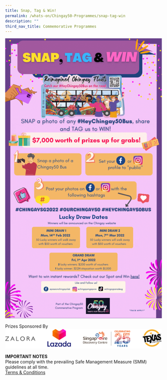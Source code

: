 ```yaml
---
title: Snap, Tag & Win!
permalink: /whats-on/Chingay50-Programmes/snap-tag-win
description: ""
third_nav_title: Commemorative Programmes
---
```


![snap-tag-win](/images/snap-tag-win.gif)

Prizes Sponsored By
![sponsors](/images/snap-tag-win-sponsor.png)

**IMPORTANT NOTES**<br>
Please comply with the prevailing Safe Management Measure (SMM) guidelines at all time.<br>
[Terms & Conditions](/files/whats-on/snap-tag-and-win-terms-and-conditions_25jan22.pdf)